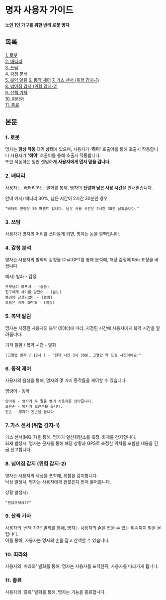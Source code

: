 # 명자 사용자 가이드

<b>노인 1인 가구를 위한 반려 로봇 명자</b>

## 목록
[1. 로봇](#1-로봇)  
[2. 배터리](#2-배터리)   
[3. 쓰담](#3-쓰담)   
[4. 감정 분석](#4-감정-분석)   
[5. 복약 알림](#5-복약-알림)
[6. 동작 제어](#6-동작-제어)
[7. 가스 센서 (위험 감지-1)](#7-가스-센서-위험-감지-1)   
[8. 넘어짐 감지 (위험 감지-2)](#8-넘어짐-감지-위험-감지-2)   
[9. 산책 가자](#9-산책-가자)  
[10. 따라와](#10-따라와)  
[11. 종료](#11-종료)

## 본문
### 1. 로봇
명자는 **항상 작동 대기 상태**에 있으며, 사용자가 '**하이**' 호출어를 통해 호출시 작동합니다 사용자가 <b>'헤이'</b> 호출어를 통해 호출시 작동합니다.  
또한 작동하는 동안 랜덤하게 <b>사용자에게 먼저 말을 겁니다.</b>

### 2. 배터리
사용자는 '배터리'라는 발화를 통해, 명자의 <b>잔량과 남은 사용 시간</b>을 안내받습니다. 

안내 예시) 배터리 30%, 남은 시간이 2시간 30분인 경우
```shell
"배터리 잔량은 30 퍼센트 입니다. 남은 사용 시간은 2시간 30분 남았습니다."
```

### 3. 쓰담
사용자가 명자의 머리를 쓰다듬게 되면, 명자는 눈을 깜빡입니다.

### 4. 감정 분석
명자는 사용자의 발화의 감정을 ChatGPT를 통해 분석해, 해당 감정에 따라 표정을 바꿉니다. 

예시) 발화 - 감정
```
부모님이 아프셔 - (슬픔)   
친구에게 사기를 당했어 - (분노)
복권에 당첨되었어 - (놀람)
오늘은 비가 내린대 - (일상)
```

### 5. 복약 알림
명자는 저장된 사용자의 복약 데이터에 따라, 지정된 시간에 사용자에게 복약 시간을 알려줍니다.

기저 질환 / 복약 시간 - 발화
```shell
(고혈압 환자 / 12시 ) - "현재 시간 3시 30분, 고혈압 약 드실 시간이에요!"
```

### 6. 동작 제어
사용자의 음성을 통해, 명자의 몇 가지 동작들을 제어할 수 있습니다.

명령어 - 동작
```shell 
안아줘 - 명자가 두 팔을 뻗어 사용자를 안아줍니다.
오른손 - 명자가 오른손을 듭니다.
왼손 - 명자가 왼손을 듭니다.
```

### 7. 가스 센서 (위험 감지-1)
가스 센서(MQ-7)을 통해, 명자가 일산화탄소를 측정. 화재를 감지합니다.   
화재 발생시. 명자는 문자를 통해 해당 상황과 GPS로 측정한 위치를 포함한 내용을 긴급 신고합니다.

### 8. 넘어짐 감지 (위험 감지-2)
명자는 사용자의 낙상을 포착해, 위험을 감지합니다.  
낙상 발생시, 명자는 사용자에게 괜찮은지 먼저 물어봅니다.

상황 발생시)
```shell
"괜찮으세요??"
```

### 9. 산책 가자
사용자의 '산책 가자' 발화를 통해, 명자는 사용자의 손을 잡을 수 있는 위치까지 팔을 올립니다.   
이를 통해, 사용자는 명자의 손을 잡고 산책할 수 있습니다.

### 10. 따라와
사용자의 '따라와' 발화를 통해, 명자는 사용자를 포착한뒤, 사용자를 따라가게 됩니다.

### 11. 종료
사용자의 '종료' 발화를 통해, 명자는 기능을 종료합니다.
